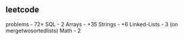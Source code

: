 ## leetcode
problems - 72+
SQL - 2
Arrays - +35
Strings - +6
Linked-Lists - 3 (on mergetwosortedlists)
Math - 2